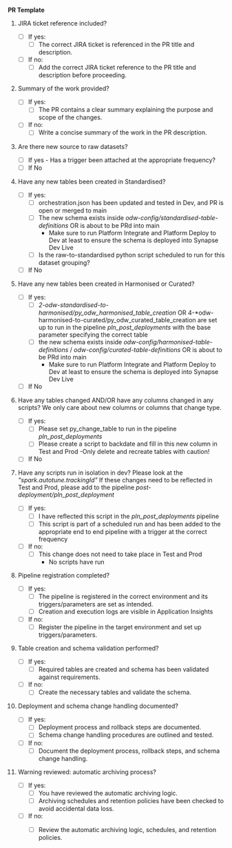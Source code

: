**PR Template**

 1.  JIRA ticket reference included?

     - [ ] If yes:
  		- [ ] The correct JIRA ticket is referenced in the PR title and description.
     - [ ] If no:
		- [ ] Add the correct JIRA ticket reference to the PR title and description before proceeding.

 2.  Summary of the work provided?

     - [ ] If yes:
		- [ ] The PR contains a clear summary explaining the purpose and scope of the changes.
     - [ ] If no:
		- [ ] Write a concise summary of the work in the PR description.
 
 3.  Are there new source to raw datasets?
	
	 - [ ] If yes - Has a trigger been attached at the appropriate frequency?
  	 - [ ] If No

 4.  Have any new tables been created in Standardised?

   	 - [ ] If yes:
		- [ ] orchestration.json has been updated and tested in Dev, and PR is open or merged to main
		- [ ] The new schema exists inside *odw-config/standardised-table-definitions* OR is about to be PRd into main
			- Make sure to run Platform Integrate and Platform Deploy to Dev at least to ensure the schema is deployed into Synapse Dev Live 
		- [ ] Is the raw-to-standardised python script scheduled to run for this dataset grouping?
      - [ ] If No
 
 5.  Have any new tables been created in Harmonised or Curated?

     - [ ] If yes:
 		- [ ] *2-odw-standardised-to-harmonised/py_odw_harmonised_table_creation* OR 4-*odw-harmonised-to-curated/py_odw_curated_table_creation are set up to               run in the pipeline *pln_post_deployments* with the base parameter specifying the correct table 
        - [ ]  the new schema exists inside *odw-config/harmonised-table-definitions* / *odw-config/curated-table-definitions* OR is about to be PRd into main
			- Make sure to run Platform Integrate and Platform Deploy to Dev at least to ensure the schema is deployed into Synapse Dev Live 
     - [ ] If No
 
 6.  Have any tables changed AND/OR have any columns changed in any scripts?
    We only care about new columns or columns that change type.

     - [ ] If yes:
		- [ ] Please set py_change_table to run in the pipeline *pln_post_deployments*
		- [ ] Please create a script to backdate and fill in this new column in Test and Prod
			-Only delete and recreate tables with caution!
     - [ ] If No

 7. Have any scripts run in isolation in dev? Please look at the *"spark.autotune.trackingId"*
	If these changes need to be reflected in Test and Prod, please add to the pipeline *post-deployment/pln_post_deployment*

	 - [ ] If yes:
		- [ ] I have reflected this script in the *pln_post_deployments* pipeline
		- [ ] This script is part of a scheduled run and has been added to the appropriate end to end pipeline with a trigger at the correct frequency
	 - [ ] If no:
   		- [ ] This change does not need to take place in Test and Prod
	 		- No scripts have run

8. Pipeline registration completed?
   
  	 - [ ] If yes:
		- [ ] The pipeline is registered in the correct environment and its triggers/parameters are set as intended.
        - [ ] Creation and execution logs are visible in Application Insights
  	 - [ ] If no:
		- [ ] Register the pipeline in the target environment and set up triggers/parameters.

9. Table creation and schema validation performed?
   
  	 - [ ] If yes:
		- [ ] Required tables are created and schema has been validated against requirements.
  	 - [ ] If no:
		- [ ] Create the necessary tables and validate the schema.

10. Deployment and schema change handling documented?
	
  	 - [ ] If yes:
		- [ ] Deployment process and rollback steps are documented.
		- [ ] Schema change handling procedures are outlined and tested.
  	 - [ ] If no:
		- [ ] Document the deployment process, rollback steps, and schema change handling.

11. Warning reviewed: automatic archiving process?

  	 - [ ] If yes:
		- [ ] You have reviewed the automatic archiving logic.
		- [ ] Archiving schedules and retention policies have been checked to avoid accidental data loss.
  	 - [ ] If no:
		- [ ] Review the automatic archiving logic, schedules, and retention policies.

 
